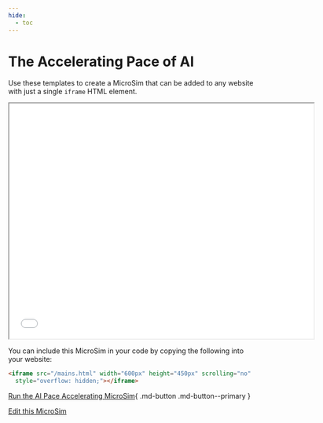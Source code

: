 ```yaml
---
hide:
  - toc
---
```

# The Accelerating Pace of AI

Use these templates to create a MicroSim that can
be added to any website with just a single ```iframe``` HTML element.

<iframe src="./main.html" width="620px" height="480px" scrolling="no"
  style="overflow: hidden;"></iframe>

You can include this MicroSim in your code by copying the following into your
website:

```html
<iframe src="/mains.html" width="600px" height="450px" scrolling="no"
  style="overflow: hidden;"></iframe>
```


[Run the AI Pace Accelerating MicroSim](./main.html){ .md-button .md-button--primary }

[Edit this MicroSim](https://editor.p5js.org/dmccreary/sketches/dJq4nTXE4)